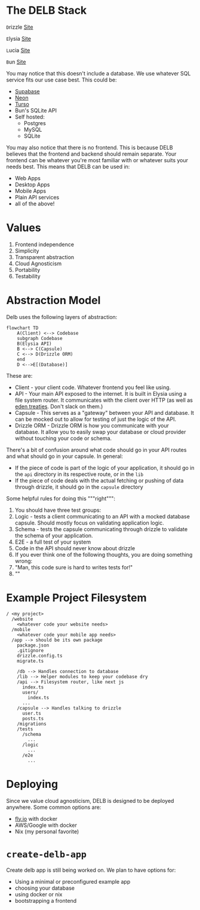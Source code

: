 # The DELB Stack

`D`rizzle [Site](https://orm.drizzle.team/)

`E`lysia [Site](https://elysiajs.com/)

`L`ucia [Site](https://lucia-auth.com/)

`B`un [Site](https://bun.sh/)

You may notice that this doesn't include a database. We use whatever SQL service fits our use case best. This could be:

- [Supabase](https://supabase.com/)
- [Neon](https://neon.tech/)
- [Turso](https://turso.tech/)
- Bun's SQLite API
- Self hosted:
  - Postgres
  - MySQL
  - SQLite

You may also notice that there is no frontend. This is because DELB believes that the frontend and backend should remain separate. Your frontend can be whatever you're most familiar with or whatever suits your needs best. This means that DELB can be used in:

- Web Apps
- Desktop Apps
- Mobile Apps
- Plain API services
- all of the above!

# Values

1. Frontend independence
2. Simplicity
3. Transparent abstraction
4. Cloud Agnosticism
5. Portability
6. Testability

# Abstraction Model

Delb uses the following layers of abstraction:

```mermaid
flowchart TD
    A(Client) <--> Codebase
    subgraph Codebase
    B(Elysia API)
    B <--> C(Capsule)
    C <--> D(Drizzle ORM)
    end
    D <-->E[(Database)]
```

These are:

- Client - your client code. Whatever frontend you feel like using.
- API - Your main API exposed to the internet. It is built in Elysia using a file system router. It communicates with the client over HTTP (as well as [eden treaties](https://elysiajs.com/eden/treaty). Don't slack on them.)
- Capsule - This serves as a "gateway" between your API and database. It can be mocked out to allow for testing of just the logic of the API.
- Drizzle ORM - Drizzle ORM is how you communicate with your database. It allow you to easily swap your database or cloud provider without touching your code or schema.

There's a bit of confusion around what code should go in your API routes and what should go in your capsule. In general:

- If the piece of code is part of the logic of your application, it should go in the `api` directory in its respective route, or in the `lib`
- If the piece of code deals with the actual fetching or pushing of data through drizzle, it should go in the `capsule` directory

Some helpful rules for doing this """right""":

1. You should have three test groups:
1. Logic - tests a client communicating to an API with a mocked database capsule. Should mostly focus on validating application logic.
1. Schema - tests the capsule communicating through drizzle to validate the schema of your application.
1. E2E - a full test of your system
1. Code in the API should never know about drizzle
1. If you ever think one of the following thoughts, you are doing something wrong:
1. "Man, this code sure is hard to writes tests for!"
1. ""

# Example Project Filesystem

```
/ <my project>
  /website
    <whatever code your website needs>
  /mobile
    <whatever code your mobile app needs>
  /app --> should be its own package
    package.json
    .gitignore
    drizzle.config.ts
    migrate.ts

    /db --> Handles connection to database
    /lib --> Helper modules to keep your codebase dry
    /api --> Filesystem router, like next js
      index.ts
      users/
        index.ts
      ...
    /capsule --> Handles talking to drizzle
      user.ts
      posts.ts
    /migrations
    /tests
      /schema
        ...
      /logic
        ...
      /e2e
        ...

```

# Deploying

Since we value cloud agnosticism, DELB is designed to be deployed anywhere. Some common options are:

- [fly.io](https://fly.io) with docker
- AWS/Google with docker
- Nix (my personal favorite)

# `create-delb-app`

Create delb app is still being worked on. We plan to have options for:

- Using a minimal or preconfigured example app
- choosing your database
- using docker or nix
- bootstrapping a frontend
